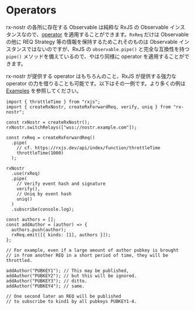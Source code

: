 # Operators

rx-nostr の各所に存在する Observable は純粋な RxJS の Observable インスタンスなので、[operator](https://rxjs.dev/guide/operators) を適用することができます。`RxReq` だけは Observable の他に REQ Strategy 等の情報を保持するためこれそのものは Observable インスタンスではないのですが、RxJS の `observable.pipe()` と完全な互換性を持つ `pipe()` メソッドを備えているので、やはり同様に operator を適用することができます。

rx-nostr が提供する operator はもちろんのこと、RxJS が提供する強力な operator の力を借りることも可能です。以下はその一例です。より多くの例は [Examples](/docs/examples.md) を参照してください。

```js:line-numbers{8-11,15-20}
import { throttleTime } from "rxjs";
import { createRxNostr, createRxForwardReq, verify, uniq } from "rx-nostr";

const rxNostr = createRxNostr();
rxNostr.switchRelays(["wss://nostr.example.com"]);

const rxReq = createRxForwardReq()
  .pipe(
    // cf. https://rxjs.dev/api/index/function/throttleTime
    throttleTime(1000)
  );

rxNostr
  .use(rxReq)
  .pipe(
    // Verify event hash and signature
    verify(),
    // Uniq by event hash
    uniq()
  )
  .subscribe(console.log);

const authors = [];
const addAuthor = (author) => {
  authors.push(author);
  rxReq.emit([{ kinds: [1], authors }]);
};

// For example, even if a large amount of author pubkey is brought
// in from another REQ in a short period of time, they will be throttled.

addAuthor("PUBKEY1"); // This may be published,
addAuthor("PUBKEY2"); // but this will be ignored.
addAuthor("PUBKEY3"); // ditto.
addAuthor("PUBKEY4"); // same.

// One second later an REQ will be published
// to subscribe to kind1 by all pubkeys PUBKEY1-4.
```
